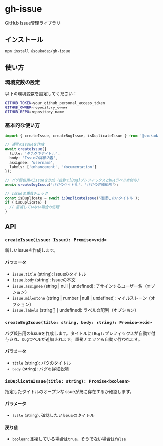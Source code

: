 # gh-issue

GitHub Issue管理ライブラリ

## インストール

```bash
npm install @soukadao/gh-issue
```

## 使い方

### 環境変数の設定

以下の環境変数を設定してください：

```bash
GITHUB_TOKEN=your_github_personal_access_token
GITHUB_OWNER=repository_owner
GITHUB_REPO=repository_name
```

### 基本的な使い方

```typescript
import { createIssue, createBugIssue, isDuplicateIssue } from '@soukadao/gh-issue';

// 通常のIssueを作成
await createIssue({
  title: 'タスクのタイトル',
  body: 'Issueの詳細内容',
  assignee: 'username',
  labels: ['enhancement', 'documentation']
});

// バグ報告用のIssueを作成（自動で[Bug]プレフィックスとbugラベルが付与）
await createBugIssue('バグのタイトル', 'バグの詳細説明');

// Issueの重複チェック
const isDuplicate = await isDuplicateIssue('確認したいタイトル');
if (!isDuplicate) {
  // 重複していない場合の処理
}
```

## API

### `createIssue(issue: Issue): Promise<void>`

新しいIssueを作成します。

#### パラメータ

- `issue.title` (string): Issueのタイトル
- `issue.body` (string): Issueの本文
- `issue.assignee` (string | null | undefined): アサインするユーザー名（オプション）
- `issue.milestone` (string | number | null | undefined): マイルストーン（オプション）
- `issue.labels` (string[] | undefined): ラベルの配列（オプション）

### `createBugIssue(title: string, body: string): Promise<void>`

バグ報告用のIssueを作成します。タイトルに`[Bug]:`プレフィックスが自動で付与され、`bug`ラベルが追加されます。重複チェックも自動で行われます。

#### パラメータ

- `title` (string): バグのタイトル
- `body` (string): バグの詳細説明

### `isDuplicateIssue(title: string): Promise<boolean>`

指定したタイトルのオープンなIssueが既に存在するか確認します。

#### パラメータ

- `title` (string): 確認したいIssueのタイトル

#### 戻り値

- `boolean`: 重複している場合は`true`、そうでない場合は`false`